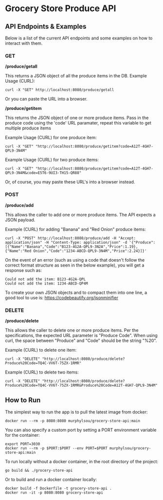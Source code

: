 # Grocery Store Produce API

## API Endpoints & Examples

Below is a list of the current API endpoints and some examples on how to interact with them.

### GET

**/produce/getall**

This returns a JSON object of all the produce items in the DB.
Example Usage (CURL):

```
curl -X "GET" http://localhost:8080/produce/getall
```
Or you can paste the URL into a browser.

**/produce/getitem**

This returns the JSON object of one or more produce items. Pass in the produce code using the 'code' URL paramater, repeat this variable to get multiple produce items

Example Usage (CURL) for one produce item:

```
curl -X "GET" "http://localhost:8080/produce/getitem?code=A12T-4GH7-QPL9-3N4M"
```

Example Usage (CURL) for two produce items:
```
curl -X "GET" "http://localhost:8080/produce/getitem?code=A12T-4GH7-QPL9-3N4M&code=E5T6-9UI3-TH15-QR88"
```
Or, of course, you may paste these URL's into a browser instead.

### POST

**/produce/add**

This allows the caller to add one or more produce items. The API expects a JSON payload.

Example (CURL) for adding "Banana" and "Red Onion" produce items:

```
curl -X "POST" http://localhost:8080/produce/add -H "Accept: application/json" -H "Content-Type: application/json" -d '{"Produce":[{"Name":"Banana","Code":"B123-4G2A-QPL9-3N2A","Price":1.19},{"Name":"Red Onion","Code":"1234-ABCD-QPL9-3N4M","Price":2.24}]}'
```

On the event of an error (such as using a code that doesn't follow the correct format structure as seen in the below example), you will get a response such as:

```
Could not add the item: B123-4G2A-QPL
Could not add the item: 1234-ABCD-QP4M
```

To create your own JSON objects and to compact them into one line, a good tool to use is: https://codebeautify.org/jsonminifier

### DELETE

**/produce/delete**

This allows the caller to delete one or more produce items. Per the specifications, the expected URL parameter is "Produce Code". When using curl, the space between "Produce" and "Code" should be the string "%20".

Example (CURL) to delete one item:

```
curl -X "DELETE" "http://localhost:8080/produce/delete?Produce%20Code=TQ4C-VV6T-75ZX-1RMR"
```

Example (CURL) to delete two items:

```
curl -X "DELETE" "http://localhost:8080/produce/delete?Produce%20Code=TQ4C-VV6T-75ZX-1RMR&Produce%20Code=A12T-4GH7-QPL9-3N4M"
```

## How to Run

The simplest way to run the app is to pull the latest image from docker:

```
docker run --rm -p 8080:8080 murphylsou/grocery-store-api:main
```

You can also specify a custom port by setting a PORT environment variable for the container:

```
export PORT=3030
docker run --rm -p $PORT:$PORT --env PORT=$PORT murphylsou/grocery-store-api:main
```

To run locally without a docker container, in the root directory of the project:

```
go build && ./grocery-store-api
```

Or to build and run a docker container locally:

```
docker build -f Dockerfile -t grocery-store-api .
docker run -it -p 8080:8080 grocery-store-api
```